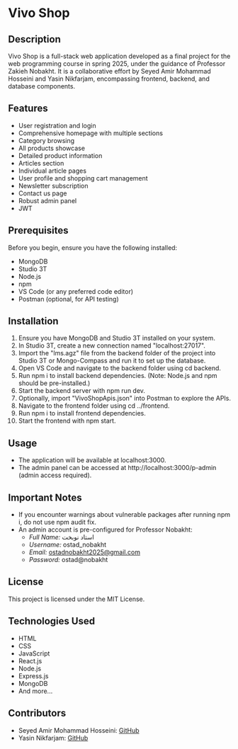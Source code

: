 # Vivo Shop

## Description

Vivo Shop is a full-stack web application developed as a final project for the web programming course in spring 2025, under the guidance of Professor Zakieh Nobakht. It is a collaborative effort by Seyed Amir Mohammad Hosseini and Yasin Nikfarjam, encompassing frontend, backend, and database components.

## Features

- User registration and login
- Comprehensive homepage with multiple sections
- Category browsing
- All products showcase
- Detailed product information
- Articles section
- Individual article pages
- User profile and shopping cart management
- Newsletter subscription
- Contact us page
- Robust admin panel
- JWT

## Prerequisites

Before you begin, ensure you have the following installed:

- MongoDB
- Studio 3T
- Node.js
- npm
- VS Code (or any preferred code editor)
- Postman (optional, for API testing)

## Installation

1. Ensure you have MongoDB and Studio 3T installed on your system.
2. In Studio 3T, create a new connection named "localhost:27017".
3. Import the "lms.agz" file from the backend folder of the project into Studio 3T or Mongo-Compass and run it to set up the database.
4. Open VS Code and navigate to the backend folder using cd backend.
5. Run npm i to install backend dependencies. (Note: Node.js and npm should be pre-installed.)
6. Start the backend server with npm run dev.
7. Optionally, import "VivoShopApis.json" into Postman to explore the APIs.
8. Navigate to the frontend folder using cd ../frontend.
9. Run npm i to install frontend dependencies.
10. Start the frontend with npm start.

## Usage

- The application will be available at localhost:3000.
- The admin panel can be accessed at http://localhost:3000/p-admin (admin access required).

## Important Notes

- If you encounter warnings about vulnerable packages after running npm i, do not use npm audit fix.
- An admin account is pre-configured for Professor Nobakht:
  - *Full Name:* استاد نوبخت
  - *Username:* ostad_nobakht
  - *Email:* ostadnobakht2025@gmail.com
  - *Password:* ostad@nobakht

## License

This project is licensed under the MIT License.

## Technologies Used

- HTML
- CSS
- JavaScript
- React.js
- Node.js
- Express.js
- MongoDB
- And more...

## Contributors

- Seyed Amir Mohammad Hosseini: [GitHub](https://github.com/Amir-Mohammad-Hosseini)
- Yasin Nikfarjam: [GitHub](https://github.com/yasinNik)
